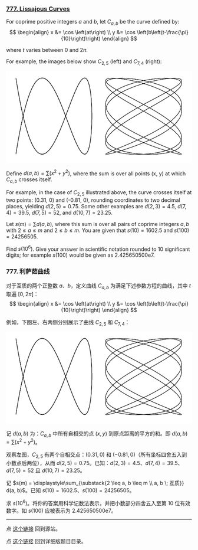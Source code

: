 ### [777. Lissajous Curves](https://projecteuler.net/problem=777)

For coprime positive integers $a$ and $b$, let $C_{a,b}$ be the curve defined by:
$$
\begin{align}
x &= \cos \left(at\right) \\
y &= \cos \left(b\left(t-\frac{\pi}{10}\right)\right)
\end{align}
$$

where $t$ varies between 0 and $2\pi$.

For example, the images below show $C_{2,5}$ (left) and $C_{7,4}$ (right):

![](images/p777_lissajous-pair-25-74.png)

Define $d(a,b) = \sum (x^2 + y^2)$, where the sum is over all points (x, y) at which $C_{a,b}$ crosses itself.

For example, in the case of $C_{2,5}$ illustrated above, the curve crosses itself at two points: (0.31, 0) and (-0.81, 0), rounding coordinates to two decimal places, yielding $d(2, 5)=0.75$. Some other examples are $d(2,3)=4.5$, $d(7,4)=39.5$, $d(7,5)=52$, and $d(10,7)=23.25$.

Let $s(m) = \sum d(a,b)$, where this sum is over all pairs of coprime integers $a,b$ with $2\le a\le m$ and $2\le b\le m$.
You are given that $s(10) = 1602.5$ and $s(100) = 24256505$.

Find $s(10^6)$. Give your answer in scientific notation rounded to 10 significant digits; for example $s(100)$ would be given as 2.425650500e7.

### 777. 利萨茹曲线

对于互质的两个正整数 $a$、$b$，定义曲线 $C_{a, b}$ 为满足下述参数方程的曲线，其中 $t$ 取遍 $[0, 2 \pi]$：
$$
\begin{align}
x &= \cos \left(at\right) \\
y &= \cos \left(b\left(t-\frac{\pi}{10}\right)\right)
\end{align}
$$

例如，下图左、右两侧分别展示了曲线 $C_{2,5}$ 和 $C_{7, 4}$：

![](images/p777_lissajous-pair-25-74.png)

记 $d(a, b)$ 为：$C_{a, b}$ 中所有自相交的点 $(x, y)$ 到原点距离的平方的和。即 $d(a, b) = \sum (x^2 + y^2)$。

观察左图，$C_{2, 5}$ 有两个自相交点：$(0.31, 0)$ 和 $(-0.81, 0)$（所有坐标四舍五入到小数点后两位），从而 $d(2, 5) = 0.75$。已知：$d(2, 3) = 4.5$、$d(7, 4) = 39.5$、$d(7, 5) = 52$ 且 $d(10, 7) = 23.25$。

记 $s(m) = \displaystyle\sum_{\substack{2 \leq a, b \leq m \\ a, b \; 互质}} d(a, b)$。已知 $s(10) = 1602.5$、$s(100) = 24256505$。

求 $s(10^6)$。将你的答案用科学记数法表示，并把小数部分四舍五入至第 10 位有效数字。如 $s(100)$ 应被表示为 2.425650500e7。

---

点 [这个链接](https://fsy-juruo.github.io/pe-chinese-translation/) 回到源站。

点 [这个链接](https://fsy-juruo.github.io/pe-chinese-translation/detailed_content_archives.html) 回到详细版题目目录。